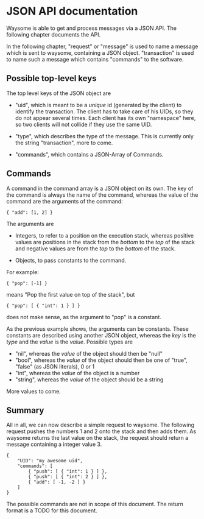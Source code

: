 # JSON API documentation

Waysome is able to get and process messages via a JSON API. The following
chapter documents the API.

In the following chapter, "request" or "message" is used to name a message which
is sent to waysome, containing a JSON object. "transaction" is used to name such
a message which contains "commands" to the software.

## Possible top-level keys

The top level keys of the JSON object are

* "uid", which is meant to be a _unique_ id (generated by the client) to
  identify the transaction. The client has to take care of his UIDs, so they do
  not appear several times. Each client has its own "namespace" here, so two
  clients will not collide if they use the same UID.

* "type", which describes the type of the message. This is currently only the
  string "transaction", more to come.

* "commands", which contains a JSON-Array of Commands.

## Commands

A command in the command array is a JSON object on its own. The key of the
command is always the name of the command, whereas the value of the command are
the arguments of the command:

    { "add": [1, 2] }

The arguments are

* Integers, to refer to a position on the execution stack, whereas positive
  values are positions in the stack from the _bottom_ to the _top_ of the stack
  and negative values are from the _top_ to the _bottom_ of the stack.

* Objects, to pass constants to the command.

For example:

    { "pop": [-1] }

means "Pop the first value on top of the stack", but

    { "pop": [ { "int": 1 } ] }

does not make sense, as the argument to "pop" is a constant.

As the previous example shows, the arguments can be constants. These constants
are described using another JSON object, whereas the _key_ is the _type_ and the
_value_ is the _value_. Possible types are

* "nil", whereas the _value_ of the object should then be "null"
* "bool", whereas the _value_ of the object should then be one of "true",
  "false" (as JSON literals), 0 or 1
* "int", whereas the _value_ of the object is a number
* "string", whereas the _value_ of the object should be a string

More values to come.

## Summary

All in all, we can now describe a simple request to waysome. The following
request pushes the numbers 1 and 2 onto the stack and then adds them. As waysome
returns the last value on the stack, the request should return a message
containing a integer value 3.

    {
        "UID": "my awesome uid",
        "commands": [
            { "push": [ { "int": 1 } ] },
            { "push": [ { "int": 2 } ] },
            { "add": [ -1, -2 ] }
        ]
    }

The possible commands are not in scope of this document.
The return format is a TODO for this document.
